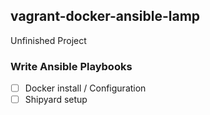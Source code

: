 vagrant-docker-ansible-lamp
----------------------

Unfinished Project

### Write Ansible Playbooks

- [ ] Docker install / Configuration
- [ ] Shipyard setup

